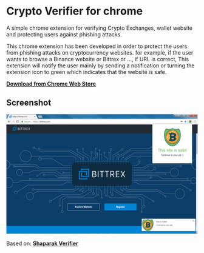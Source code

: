 # Crypto Verifier for chrome
A simple chrome extension for verifying Crypto Exchanges, wallet website and protecting users against phishing attacks.

This chrome extension has been developed in order to protect the users from phishing attacks on cryptocurrency websites. for example, if the user wants to browse a Binance website or Bittrex or ..., if URL is correct, This extension will notify the user mainly by sending a notification or turning the extension icon to green which indicates that the website is safe.

**[Download from Chrome Web Store](https://chrome.google.com/webstore/detail/cryptocurrency-website-an/gemckbcnhjhpkieinkcpdeemgjidlmfn)**

## Screenshot
![Crypto Verifier](https://github.com/ArmanFeyzi/crypto-anti-phishing/blob/master/screenshot.png)


Based on: **[Shaparak Verifier](https://github.com/alibo/shaparak-verifier-chrome)**